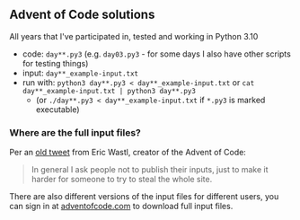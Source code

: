 ## Advent of Code solutions
All years that I've participated in, tested and working in Python 3.10

- code: `day**.py3` (e.g. `day03.py3` - for some days I also have other scripts for testing things)
- input: `day**_example-input.txt`
- run with: `python3 day**.py3 < day**_example-input.txt` or `cat day**_example-input.txt | python3 day**.py3`
  - (or `./day**.py3 < day**_example-input.txt` if `*.py3` is marked executable)

### Where are the full input files?
Per an [old tweet](https://twitter.com/ericwastl/status/1465805354214830081) from Eric Wastl, creator of the Advent of Code:
> In general I ask people not to publish their inputs, just to make it harder for someone to try to steal the whole site.

There are also different versions of the input files for different users, you can sign in at [adventofcode.com](https://adventofcode.com) to download full input files.
